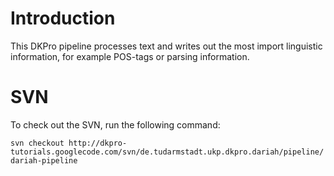 # Introduction #

This DKPro pipeline processes text and writes out the most import linguistic information, for example POS-tags or parsing information.

# SVN #

To check out the SVN, run the following command:
```
svn checkout http://dkpro-tutorials.googlecode.com/svn/de.tudarmstadt.ukp.dkpro.dariah/pipeline/ dariah-pipeline
```